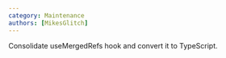 ```yaml
---
category: Maintenance
authors: [MikesGlitch]
---
```


Consolidate useMergedRefs hook and convert it to TypeScript.
